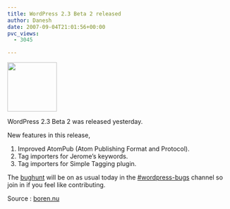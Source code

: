 ```yaml
---
title: WordPress 2.3 Beta 2 released
author: Danesh
date: 2007-09-04T21:01:56+00:00
pvc_views:
  - 3045

---
```

<img loading="lazy" src="/wp-content/uploads/2007/02/wp-20-square-button.gif" height="112" width="112" />

WordPress 2.3 Beta 2 was released yesterday.

New features in this release,

  1. Improved AtomPub (Atom Publishing Format and Protocol).
  2. Tag importers for Jerome&#8217;s keywords.
  3. Tag importers for Simple Tagging plugin.

The [bughunt][1] will be on as usual today in the <a href="irc://irc.freenode.net/wordpress-bugs" onclick="javascript:urchinTracker ('/outbound/article/irc.freenode.net');">#wordpress-bugs</a> channel so join in if you feel like contributing.

Source : [boren.nu][2]

 [1]: http://codex.wordpress.org/WordPress_Bug_Hunts
 [2]: http://boren.nu/archives/2007/09/04/wordpress-23-beta-2/
